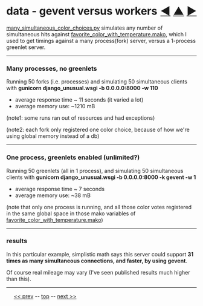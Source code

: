 data - gevent versus workers <span style="float:right;">[&#x25C0;](19.md) [&#x25B2;](../README.md) [&#x25BA;](21.md)</span>
=========

[many_simultaneous_color_choices.py](https://github.com/BrentNoorda/django_unusual/blob/master/demos/many_simultaneous_color_choices.py) simulates any number of simultaneous hits against [favorite_color_with_temperature.mako](https://github.com/BrentNoorda/django_unusual/blob/master/django_unusual/mako/examples/favorite_color_with_temperature.mako), which I used to get timings against a many process(fork) server, versus a 1-process greenlet server.

------------------------

### Many processes, no greenlets

Running 50 forks (i.e. processes) and simulating 50 simultaneous clients with __gunicorn django_unusual.wsgi -b 0.0.0.0:8000 -w 110__

* average response time ~ 11 seconds (it varied a lot)
* average memory use: ~1210 mB

(note1: some runs ran out of resources and had exceptions)

(note2: each fork only registered one color choice, because of how we're using global memory instead of a db)

------------------------

### One process, greenlets enabled (unlimited?)

Running 50 greenlets (all in 1 process), and simulating 50 simultaneous clients with __gunicorn django_unusual.wsgi -b 0.0.0.0:8000 -k gevent -w 1__

* average response time ~ 7 seconds
* average memory use: ~38 mB

(note that only one process is running, and all those color votes registered in the same global space in those mako variables of [favorite_color_with_temperature.mako](https://github.com/BrentNoorda/django_unusual/blob/master/django_unusual/mako/examples/favorite_color_with_temperature.mako))

------------------------

### results

In this particular example, simplistic math says this server could support __31 times as many simultaneous connections, and faster, by using gevent__.

Of course real mileage may vary (I've seen published results much higher than this).

------

&nbsp;&nbsp;&nbsp;&nbsp; [&lt;&lt; prev](19.md) -- [top](../README.md) -- [next &gt;&gt;](21.md)